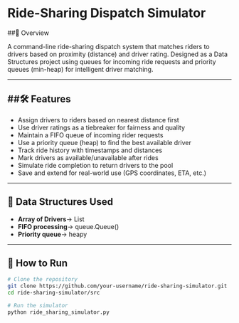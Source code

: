 
# Ride-Sharing Dispatch Simulator
##📌 Overview

A command-line ride-sharing dispatch system that matches riders to drivers based on proximity (distance) and driver rating. Designed as a Data Structures project using queues for incoming ride requests and priority queues (min-heap) for intelligent driver matching.

---
##🛠 Features
---
- Assign drivers to riders based on nearest distance first
- Use driver ratings as a tiebreaker for fairness and quality
- Maintain a FIFO queue of incoming rider requests
- Use a priority queue (heap) to find the best available driver
- Track ride history with timestamps and distances
- Mark drivers as available/unavailable after rides
- Simulate ride completion to return drivers to the pool
- Save and extend for real-world use (GPS coordinates, ETA, etc.)

---

## 📂 Data Structures Used
  - **Array of Drivers**-> List
  - **FIFO processing**-> queue.Queue()
  - **Priority queue**-> heapy

---

## 🚀 How to Run
```bash
# Clone the repository
git clone https://github.com/your-username/ride-sharing-simulator.git
cd ride-sharing-simulator/src

# Run the simulator
python ride_sharing_simulator.py
